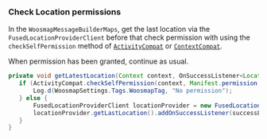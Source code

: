 ﻿### Check Location permissions

In the `WoosmapMessageBuilderMaps`, get the last location via the `FusedLocationProviderClient` before that check permission with using the `checkSelfPermission` method of [`ActivityCompat`](https://developer.android.com/reference/android/support/v4/app/ActivityCompat.html) or [`ContextCompat`](https://developer.android.com/reference/android/support/v4/content/ContextCompat.html).

When permission has been granted, continue as usual.

 ```java
private void getLatestLocation(Context context, OnSuccessListener<Location> successListener) {
    if (ActivityCompat.checkSelfPermission(context, Manifest.permission.ACCESS_FINE_LOCATION) != PackageManager.PERMISSION_GRANTED && ActivityCompat.checkSelfPermission(context, Manifest.permission.ACCESS_COARSE_LOCATION) != PackageManager.PERMISSION_GRANTED) {
        Log.d(WoosmapSettings.Tags.WoosmapTag, "No permission");
    } else {
        FusedLocationProviderClient locationProvider = new FusedLocationProviderClient(context);
        locationProvider.getLastLocation().addOnSuccessListener(successListener);
    }
}
 ```
